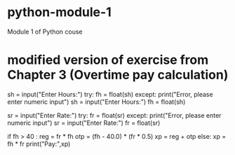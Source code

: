 # python-module-1
Module 1 of Python couse

# modified version of exercise from Chapter 3 (Overtime pay calculation)
sh = input("Enter Hours:")
try:
    fh = float(sh)
except:
    print("Error, please enter numeric input")
    sh = input("Enter Hours:")
    fh = float(sh)

sr = input("Enter Rate:")
try:
    fr = float(sr)
except:
    print("Error, please enter numeric input")
    sr = input("Enter Rate:")
    fr = float(sr)

if  fh > 40 :
    reg = fr * fh
    otp = (fh - 40.0) * (fr * 0.5)
    xp = reg + otp
else:
    xp = fh * fr
print("Pay:",xp)
